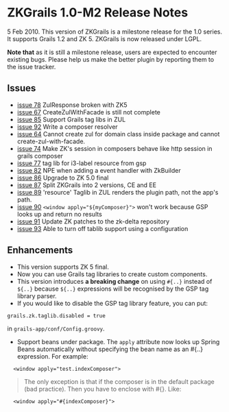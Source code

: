 # ZKGrails 1.0-M2 Release Notes #

5 Feb 2010. This version of ZKGrails is a milestone release for the 1.0 series. It supports Grails 1.2 and ZK 5. ZKGrails is now released under LGPL.

**Note that** as it is still a milestone release, users are expected to encounter existing bugs. Please help us make the better plugin by reporting them to the issue tracker.

## Issues ##
  * [issue 78](https://code.google.com/p/zkgrails/issues/detail?id=78) ZulResponse broken with ZK5
  * [issue 67](https://code.google.com/p/zkgrails/issues/detail?id=67) CreateZulWithFacade is still not complete
  * [issue 85](https://code.google.com/p/zkgrails/issues/detail?id=85) Support Grails tag libs in ZUL
  * [issue 92](https://code.google.com/p/zkgrails/issues/detail?id=92) Write a composer resolver
  * [issue 64](https://code.google.com/p/zkgrails/issues/detail?id=64) Cannot create zul for domain class inside package and cannot create-zul-with-facade.
  * [issue 74](https://code.google.com/p/zkgrails/issues/detail?id=74) Make ZK's session in composers behave like http session in grails composer
  * [issue 77](https://code.google.com/p/zkgrails/issues/detail?id=77) tag lib for i3-label resource from gsp
  * [issue 82](https://code.google.com/p/zkgrails/issues/detail?id=82) NPE when adding a event handler with ZkBuilder
  * [issue 86](https://code.google.com/p/zkgrails/issues/detail?id=86) Upgrade to ZK 5.0 final
  * [issue 87](https://code.google.com/p/zkgrails/issues/detail?id=87) Split ZKGrails into 2 versions, CE and EE
  * [issue 89](https://code.google.com/p/zkgrails/issues/detail?id=89) 'resource' Taglib in ZUL renders the plugin path, not the app's path.
  * [issue 90](https://code.google.com/p/zkgrails/issues/detail?id=90) `<window apply="${myComposer}">` won't work because GSP looks up and return no results
  * [issue 91](https://code.google.com/p/zkgrails/issues/detail?id=91) Update ZK patches to the zk-delta repository
  * [issue 93](https://code.google.com/p/zkgrails/issues/detail?id=93) Able to turn off tablib support using a configuration

## Enhancements ##

  * This version supports ZK 5 final.
  * Now you can use Grails tag libraries to create custom components.
  * This version introduces **a breaking change** on using `#{..}` instead of `${..}` because `${..}` expressions will be recognised by the GSP tag library parser.
  * If you would like to disable the GSP tag library feature, you can put:
```
grails.zk.taglib.disabled = true
```
in `grails-app/conf/Config.groovy`.
  * Support beans under package. The `apply` attribute now looks up Spring Beans automatically without specifying the bean name as an #{..} expression. For example:
```
  <window apply="test.indexComposer">
```
> The only exception is that if the composer is in the default package (bad practice). Then you have to enclose with #{}. Like:
```
  <window apply="#{indexComposer}">
```